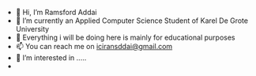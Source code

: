 - 👋 Hi, I’m Ramsford Addai 
- 🌱 I’m currently an Applied Computer Science Student of Karel De Grote University 
- 💞️ Everything i will be doing here is mainly for educational purposes
- 📫 You can reach me on iciransddai@gmail.com 
- 👀 I’m interested in .....
- 

<!---
nojar/nojar is a ✨ special ✨ repository because its `README.md` (this file) appears on your GitHub profile.
You can click the Preview link to take a look at your changes.
--->
